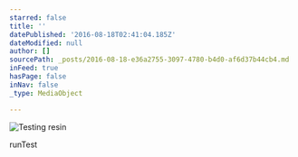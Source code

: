 ```yaml
---
starred: false
title: ''
datePublished: '2016-08-18T02:41:04.185Z'
dateModified: null
author: []
sourcePath: _posts/2016-08-18-e36a2755-3097-4780-b4d0-af6d37b44cb4.md
inFeed: true
hasPage: false
inNav: false
_type: MediaObject

---
```

![Testing resin](https://the-grid-user-content.s3-us-west-2.amazonaws.com/4eb99ef2-0af6-42de-a2ab-2f2553b24b03.jpg)

runTest
